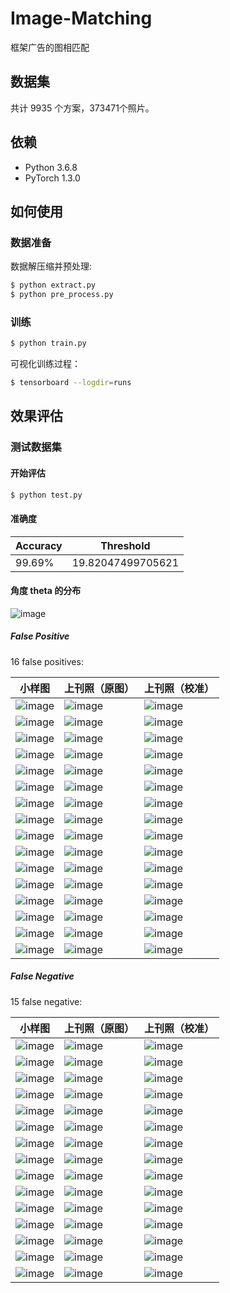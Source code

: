 # Image-Matching

框架广告的图相匹配

## 数据集
共计 9935 个方案，373471个照片。

## 依赖
- Python 3.6.8
- PyTorch 1.3.0

## 如何使用

### 数据准备
数据解压缩并预处理:
```bash
$ python extract.py
$ python pre_process.py
```

### 训练
```bash
$ python train.py
```

可视化训练过程：
```bash
$ tensorboard --logdir=runs
```

## 效果评估

### 测试数据集

#### 开始评估
```bash
$ python test.py
```

#### 准确度
|Accuracy|Threshold|
|---|---|
|99.69%|19.82047499705621|


#### 角度 theta 的分布

![image](https://github.com/foamliu/Image-Matching-v2/raw/master/images/theta_dist.png)

##### False Positive
16 false positives:

小样图|上刊照（原图）|上刊照（校准）|
|---|---|---|
|![image](https://github.com/foamliu/Image-Matching-v2/raw/master/images/0_fp_0.jpg)|![image](https://github.com/foamliu/Image-Matching-v2/raw/master/images/0_fp_1_original.jpg)|![image](https://github.com/foamliu/Image-Matching-v2/raw/master/images/0_fp_1.jpg)|
|![image](https://github.com/foamliu/Image-Matching-v2/raw/master/images/1_fp_0.jpg)|![image](https://github.com/foamliu/Image-Matching-v2/raw/master/images/1_fp_1_original.jpg)|![image](https://github.com/foamliu/Image-Matching-v2/raw/master/images/1_fp_1.jpg)|
|![image](https://github.com/foamliu/Image-Matching-v2/raw/master/images/2_fp_0.jpg)|![image](https://github.com/foamliu/Image-Matching-v2/raw/master/images/2_fp_1_original.jpg)|![image](https://github.com/foamliu/Image-Matching-v2/raw/master/images/2_fp_1.jpg)|
|![image](https://github.com/foamliu/Image-Matching-v2/raw/master/images/3_fp_0.jpg)|![image](https://github.com/foamliu/Image-Matching-v2/raw/master/images/3_fp_1_original.jpg)|![image](https://github.com/foamliu/Image-Matching-v2/raw/master/images/3_fp_1.jpg)|
|![image](https://github.com/foamliu/Image-Matching-v2/raw/master/images/4_fp_0.jpg)|![image](https://github.com/foamliu/Image-Matching-v2/raw/master/images/4_fp_1_original.jpg)|![image](https://github.com/foamliu/Image-Matching-v2/raw/master/images/4_fp_1.jpg)|
|![image](https://github.com/foamliu/Image-Matching-v2/raw/master/images/5_fp_0.jpg)|![image](https://github.com/foamliu/Image-Matching-v2/raw/master/images/5_fp_1_original.jpg)|![image](https://github.com/foamliu/Image-Matching-v2/raw/master/images/5_fp_1.jpg)|
|![image](https://github.com/foamliu/Image-Matching-v2/raw/master/images/6_fp_0.jpg)|![image](https://github.com/foamliu/Image-Matching-v2/raw/master/images/6_fp_1_original.jpg)|![image](https://github.com/foamliu/Image-Matching-v2/raw/master/images/6_fp_1.jpg)|
|![image](https://github.com/foamliu/Image-Matching-v2/raw/master/images/7_fp_0.jpg)|![image](https://github.com/foamliu/Image-Matching-v2/raw/master/images/7_fp_1_original.jpg)|![image](https://github.com/foamliu/Image-Matching-v2/raw/master/images/7_fp_1.jpg)|
|![image](https://github.com/foamliu/Image-Matching-v2/raw/master/images/8_fp_0.jpg)|![image](https://github.com/foamliu/Image-Matching-v2/raw/master/images/8_fp_1_original.jpg)|![image](https://github.com/foamliu/Image-Matching-v2/raw/master/images/8_fp_1.jpg)|
|![image](https://github.com/foamliu/Image-Matching-v2/raw/master/images/9_fp_0.jpg)|![image](https://github.com/foamliu/Image-Matching-v2/raw/master/images/9_fp_1_original.jpg)|![image](https://github.com/foamliu/Image-Matching-v2/raw/master/images/9_fp_1.jpg)|
|![image](https://github.com/foamliu/Image-Matching-v2/raw/master/images/10_fp_0.jpg)|![image](https://github.com/foamliu/Image-Matching-v2/raw/master/images/10_fp_1_original.jpg)|![image](https://github.com/foamliu/Image-Matching-v2/raw/master/images/10_fp_1.jpg)|
|![image](https://github.com/foamliu/Image-Matching-v2/raw/master/images/11_fp_0.jpg)|![image](https://github.com/foamliu/Image-Matching-v2/raw/master/images/11_fp_1_original.jpg)|![image](https://github.com/foamliu/Image-Matching-v2/raw/master/images/11_fp_1.jpg)|
|![image](https://github.com/foamliu/Image-Matching-v2/raw/master/images/12_fp_0.jpg)|![image](https://github.com/foamliu/Image-Matching-v2/raw/master/images/12_fp_1_original.jpg)|![image](https://github.com/foamliu/Image-Matching-v2/raw/master/images/12_fp_1.jpg)|
|![image](https://github.com/foamliu/Image-Matching-v2/raw/master/images/13_fp_0.jpg)|![image](https://github.com/foamliu/Image-Matching-v2/raw/master/images/13_fp_1_original.jpg)|![image](https://github.com/foamliu/Image-Matching-v2/raw/master/images/13_fp_1.jpg)|
|![image](https://github.com/foamliu/Image-Matching-v2/raw/master/images/14_fp_0.jpg)|![image](https://github.com/foamliu/Image-Matching-v2/raw/master/images/14_fp_1_original.jpg)|![image](https://github.com/foamliu/Image-Matching-v2/raw/master/images/14_fp_1.jpg)|
|![image](https://github.com/foamliu/Image-Matching-v2/raw/master/images/15_fp_0.jpg)|![image](https://github.com/foamliu/Image-Matching-v2/raw/master/images/15_fp_1_original.jpg)|![image](https://github.com/foamliu/Image-Matching-v2/raw/master/images/15_fp_1.jpg)|


##### False Negative
15 false negative:

小样图|上刊照（原图）|上刊照（校准）|
|---|---|---|
|![image](https://github.com/foamliu/Image-Matching-v2/raw/master/images/0_fn_0.jpg)|![image](https://github.com/foamliu/Image-Matching-v2/raw/master/images/0_fn_1_original.jpg)|![image](https://github.com/foamliu/Image-Matching-v2/raw/master/images/0_fn_1.jpg)|
|![image](https://github.com/foamliu/Image-Matching-v2/raw/master/images/1_fn_0.jpg)|![image](https://github.com/foamliu/Image-Matching-v2/raw/master/images/1_fn_1_original.jpg)|![image](https://github.com/foamliu/Image-Matching-v2/raw/master/images/1_fn_1.jpg)|
|![image](https://github.com/foamliu/Image-Matching-v2/raw/master/images/2_fn_0.jpg)|![image](https://github.com/foamliu/Image-Matching-v2/raw/master/images/2_fn_1_original.jpg)|![image](https://github.com/foamliu/Image-Matching-v2/raw/master/images/2_fn_1.jpg)|
|![image](https://github.com/foamliu/Image-Matching-v2/raw/master/images/3_fn_0.jpg)|![image](https://github.com/foamliu/Image-Matching-v2/raw/master/images/3_fn_1_original.jpg)|![image](https://github.com/foamliu/Image-Matching-v2/raw/master/images/3_fn_1.jpg)|
|![image](https://github.com/foamliu/Image-Matching-v2/raw/master/images/4_fn_0.jpg)|![image](https://github.com/foamliu/Image-Matching-v2/raw/master/images/4_fn_1_original.jpg)|![image](https://github.com/foamliu/Image-Matching-v2/raw/master/images/4_fn_1.jpg)|
|![image](https://github.com/foamliu/Image-Matching-v2/raw/master/images/5_fn_0.jpg)|![image](https://github.com/foamliu/Image-Matching-v2/raw/master/images/5_fn_1_original.jpg)|![image](https://github.com/foamliu/Image-Matching-v2/raw/master/images/5_fn_1.jpg)|
|![image](https://github.com/foamliu/Image-Matching-v2/raw/master/images/6_fn_0.jpg)|![image](https://github.com/foamliu/Image-Matching-v2/raw/master/images/6_fn_1_original.jpg)|![image](https://github.com/foamliu/Image-Matching-v2/raw/master/images/6_fn_1.jpg)|
|![image](https://github.com/foamliu/Image-Matching-v2/raw/master/images/7_fn_0.jpg)|![image](https://github.com/foamliu/Image-Matching-v2/raw/master/images/7_fn_1_original.jpg)|![image](https://github.com/foamliu/Image-Matching-v2/raw/master/images/7_fn_1.jpg)|
|![image](https://github.com/foamliu/Image-Matching-v2/raw/master/images/8_fn_0.jpg)|![image](https://github.com/foamliu/Image-Matching-v2/raw/master/images/8_fn_1_original.jpg)|![image](https://github.com/foamliu/Image-Matching-v2/raw/master/images/8_fn_1.jpg)|
|![image](https://github.com/foamliu/Image-Matching-v2/raw/master/images/9_fn_0.jpg)|![image](https://github.com/foamliu/Image-Matching-v2/raw/master/images/9_fn_1_original.jpg)|![image](https://github.com/foamliu/Image-Matching-v2/raw/master/images/9_fn_1.jpg)|
|![image](https://github.com/foamliu/Image-Matching-v2/raw/master/images/10_fn_0.jpg)|![image](https://github.com/foamliu/Image-Matching-v2/raw/master/images/10_fn_1_original.jpg)|![image](https://github.com/foamliu/Image-Matching-v2/raw/master/images/10_fn_1.jpg)|
|![image](https://github.com/foamliu/Image-Matching-v2/raw/master/images/11_fn_0.jpg)|![image](https://github.com/foamliu/Image-Matching-v2/raw/master/images/11_fn_1_original.jpg)|![image](https://github.com/foamliu/Image-Matching-v2/raw/master/images/11_fn_1.jpg)|
|![image](https://github.com/foamliu/Image-Matching-v2/raw/master/images/12_fn_0.jpg)|![image](https://github.com/foamliu/Image-Matching-v2/raw/master/images/12_fn_1_original.jpg)|![image](https://github.com/foamliu/Image-Matching-v2/raw/master/images/12_fn_1.jpg)|
|![image](https://github.com/foamliu/Image-Matching-v2/raw/master/images/13_fn_0.jpg)|![image](https://github.com/foamliu/Image-Matching-v2/raw/master/images/13_fn_1_original.jpg)|![image](https://github.com/foamliu/Image-Matching-v2/raw/master/images/13_fn_1.jpg)|
|![image](https://github.com/foamliu/Image-Matching-v2/raw/master/images/14_fn_0.jpg)|![image](https://github.com/foamliu/Image-Matching-v2/raw/master/images/14_fn_1_original.jpg)|![image](https://github.com/foamliu/Image-Matching-v2/raw/master/images/14_fn_1.jpg)|
